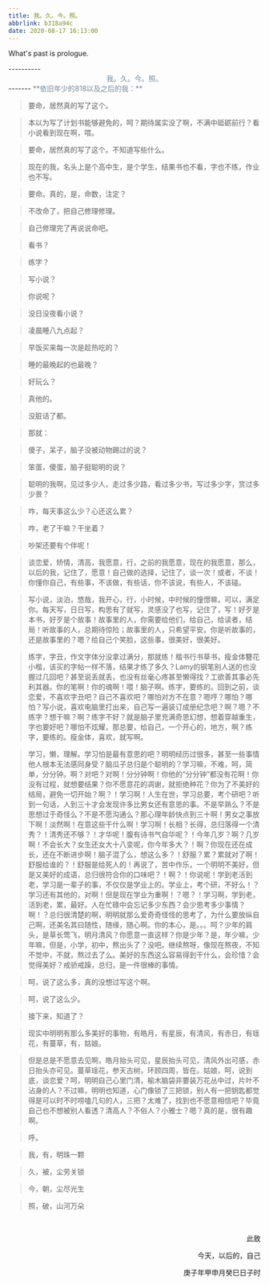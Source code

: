 ```yaml
---
title: 我。久。今。照。
abbrlink: b318a94c
date: 2020-08-17 16:13:00
---
```

What's past is prologue.

<!--more-->----------


<center>
<font color="LightSlateGray">
我。久。今。照。
</font>
</center>
-------

<font color="LightSlateGray">
**依旧年少的818以及之后的我：**
</font>
<br>

>   要命，居然真的写了这个。


>   本以为写了计划书能够避免的，呵？期待属实没了啊，不满中砥砺前行？看小说看到现在啊，喂。


>   要命，居然真的写了这个。不知道写些什么。


>   现在的我，名头上是个高中生，是个学生，结果书也不看，字也不练，作业也不写。


>   要命。真的，是，命数，注定？


>   不改命了，把自己修理修理。


>   自己修理完了再说说命吧。


>   看书？


>   练字？


>   写小说？


>   你说呢？


>   没日没夜看小说？


>   凌晨睡八九点起？


>   早饭买来每一次是趁热吃的？


>   睡的最晚起的也最晚？


>   好玩么？


>   真他的。


>   没脏话了都。


>   那就：


>   傻子，呆子，脑子没被动物踢过的说？


>   笨蛋，傻蛋，脑子挺聪明的说？



>   聪明的我啊，见过多少人，走过多少路，看过多少书，写过多少字，赏过多少景？


>   咋，每天事这么少？心还这么累？


>   咋，老了干嘛？干坐着？


>   吵架还要有个伴呢！


>   谈恋爱，矫情，清高，我愿意，行，之前的我愿意，现在的我愿意，那么，以后的我，记住了，愿意！自己做的选择，记住了，谈一次！或者，不谈！你懂你自己，有些事，不该做，有些话，你不该说，有些人，不该碰。


>   写小说，淡泊，悠哉，我开心，行，小时候，中时候的憧憬嘛，可以，满足你。每天写，日日写，构思有了就写，灵感没了也写，记住了，写！好歹是本书，好歹是个故事！故事里的人，你需要给他们，给自己，给读者，结局！听故事的人，总期待惊险；故事里的人，只希望平安。你是听故事的，还是故事里的？嗯？给自己个笑脸，这些事，很美好，很美好。


>   练字，字丑，作文字体分没拿过满分，那就练！楷书行书草书，瘦金体簪花小楷，该买的字帖一样不落，结果才练了多久？Lamy的钢笔别人送的也没握过几回吧？甚至说丢就丢，也没有丝毫心疼甚至懒得找？工欲善其事必先利其器。你的笔啊！你的魂啊！喂！脑子啊。练字，要练的。回到之前，谈恋爱，不喜欢字丑吧？自己不喜欢吧？哪怕对方不在意？嗯哼？哪怕？哪怕？写小说，喜欢电脑里打出来，自己写一遍装订成册纪念吧？啊？嗯？不练字？想干嘛？啊？练字不好？就是脑子里充满奇思幻想，想着穿越重生，字也要好吧？哪怕不炫耀，那总要，给自己，一个开心的，地方，啊？练字，要练的。瘦金体，喜欢，就写啊。


>   学习，懒，理解。学习怕是最有意思的吧？明明经历过很多，甚至一些事情他人根本无法感同身受？脑瓜子总归是个聪明的？学习嘛，不难，呵，简单，分分钟。啊？对吧？对啊！分分钟啊！你他的“分分钟”都没有花啊！你没有过程，就想要结果？你不愿意花的凋谢，就拒绝种花？你为了不美好的结局，避免一切开始？啊？！学习啊！人生在世，学习总要，考个研吧？听到一句话，人到三十才会发现许多比男女还有意思的事。不是早熟么？不是思想过于奇怪么？不是不愿沟通么？那心理年龄快点到三十啊！男女之事放下啊！淡然啊！在意这些干什么啊！学习啊！长相？长得，总归落得一个清秀？！清秀还不够？！才华呢！腹有诗书气自华呢？！今年几岁？啊？几岁啊！不会长大？女生还女大十八变呢，你今年多大？！啊？你现在还在成长，还在不断进步啊！脑子混了么，想这么多？！舒服？累？累就对了啊！舒服给谁的？！舒服是给死人的！再说了，苦中作乐，一个明明不美好，但是又美好的成语，总归很符合你的口味吧？！啊？！你说呢！学到老活到老，学习是一辈子的事，不仅仅是学业上的。学业上，考个研，不好么！？学习还有其他的，对啊！但是现在学业为重啊！？嗯？！学习啊，学到老，活到老，累，最好。人在忙碌中会忘记多少东西？会少思考多少事情？啊！？总归很清楚的啊，明明就那么爱奇奇怪怪的思考了，为什么要放纵自己啊，还美名其曰随性，随缘，随心啊。你的本心，是。。。呵？少年的肩头，是草长莺飞，明月清风？你愿意一直这样？你是少年？是，年少嘛，少年嘛，但是，小学，初中，熬出头了？没吧。继续熬呀，像现在熬夜，不知不觉中，不就，熬过去了么。美好的东西这么容易得到干什么，会珍惜？会觉得美好？戒骄戒躁，总归，是一件很棒的事情。


>   呵，说了这么多，真的没想过写这个啊。


>   呵，说了这么少。


>   接下来，知道了？


>   现实中明明有那么多美好的事物，有皓月，有星辰，有清风，有赤日，有瑶花，有蔓草，有，姑娘。


>   但是总是不愿意去见啊，皓月抬头可见，星辰抬头可见，清风外出可感，赤日抬头亦可见。蔓草瑶花，参天古树，环顾四周，皆在。姑娘，呵，说到底，谈恋爱？呵，明明自己心里门清，榆木脑袋非要装万花丛中过，片叶不沾身的人？不过嘛，明明也知道，心门像锁了三把锁，别人有一把钥匙都觉得是可以时不时唠嗑几句的人，三把？太难了，找到也不愿意相信吧？毕竟自己也不想被别人看透？清高人？不俗人？小雅士？嗯？真的是，很有趣啊。


>   呼。


>   我，有，明珠一颗


>   久，被，尘劳关锁


>   今，朝，尘尽光生


>   照，破，山河万朵



<br>


<p align="right">此致</p>
<p align="right">今天，以后的，自己</p>
<p align="right">庚子年甲申月癸巳日子时</p>




​    